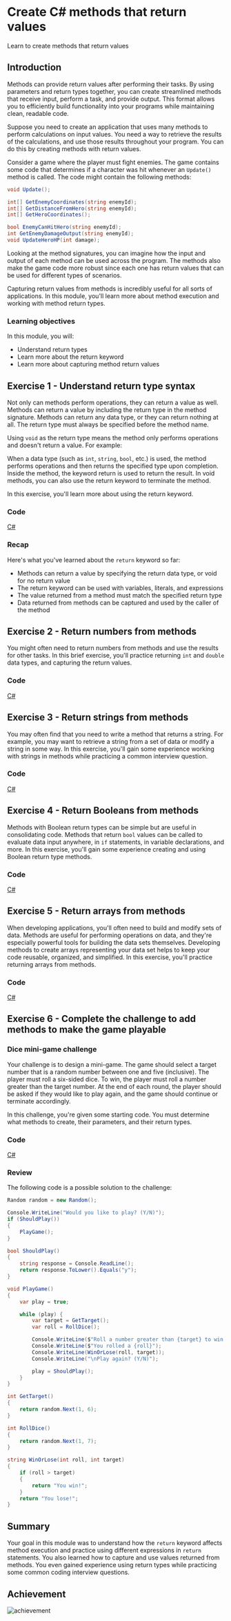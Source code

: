 # Create C# methods that return values

Learn to create methods that return values

## Introduction

Methods can provide return values after performing their tasks. By using
parameters and return types together, you can create streamlined methods that
receive input, perform a task, and provide output. This format allows you to
efficiently build functionality into your programs while maintaining clean,
readable code.

Suppose you need to create an application that uses many methods to perform
calculations on input values. You need a way to retrieve the results of the
calculations, and use those results throughout your program. You can do this by
creating methods with return values.

Consider a game where the player must fight enemies. The game contains some code
that determines if a character was hit whenever an `Update()` method is called.
The code might contain the following methods:

```csharp
void Update();

int[] GetEnemyCoordinates(string enemyId);
int[] GetDistanceFromHero(string enemyId);
int[] GetHeroCoordinates();

bool EnemyCanHitHero(string enemyId);
int GetEnemyDamageOutput(string enemyId);
void UpdateHeroHP(int damage);
```

Looking at the method signatures, you can imagine how the input and output of
each method can be used across the program. The methods also make the game code
more robust since each one has return values that can be used for different
types of scenarios.

Capturing return values from methods is incredibly useful for all sorts of
applications. In this module, you'll learn more about method execution and
working with method return types.

### Learning objectives

In this module, you will:

- Understand return types
- Learn more about the return keyword
- Learn more about capturing method return values

## Exercise 1 - Understand return type syntax

Not only can methods perform operations, they can return a value as well.
Methods can return a value by including the return type in the method signature.
Methods can return any data type, or they can return nothing at all. The return
type must always be specified before the method name.

Using `void` as the return type means the method only performs operations and
doesn't return a value. For example:

When a data type (such as `int`, `string`, `bool`, etc.) is used, the method
performs operations and then returns the specified type upon completion. Inside
the method, the keyword return is used to return the result. In void methods,
you can also use the return keyword to terminate the method.

In this exercise, you'll learn more about using the return keyword.

### Code

[C#](./Exercises/Exercise1/Program.cs)

### Recap

Here's what you've learned about the `return` keyword so far:

- Methods can return a value by specifying the return data type, or void for no
  return value
- The return keyword can be used with variables, literals, and expressions
- The value returned from a method must match the specified return type
- Data returned from methods can be captured and used by the caller of the
  method

## Exercise 2 - Return numbers from methods

You might often need to return numbers from methods and use the results for
other tasks. In this brief exercise, you'll practice returning `int` and
`double` data types, and capturing the return values.

### Code

[C#](./Exercises/Exercise2/Program.cs)


## Exercise 3 - Return strings from methods

You may often find that you need to write a method that returns a string. For
example, you may want to retrieve a string from a set of data or modify a string
in some way. In this exercise, you'll gain some experience working with strings
in methods while practicing a common interview question.

### Code

[C#](./Exercises/Exercise3/Program.cs)


## Exercise 4 - Return Booleans from methods

Methods with Boolean return types can be simple but are useful in consolidating
code. Methods that return `bool` values can be called to evaluate data input
anywhere, in `if` statements, in variable declarations, and more. In this
exercise, you'll gain some experience creating and using Boolean return type
methods.

### Code

[C#](./Exercises/Exercise4/Program.cs)


## Exercise 5 - Return arrays from methods

When developing applications, you'll often need to build and modify sets of
data. Methods are useful for performing operations on data, and they're
especially powerful tools for building the data sets themselves. Developing
methods to create arrays representing your data set helps to keep your code
reusable, organized, and simplified. In this exercise, you'll practice returning
arrays from methods.

### Code

[C#](./Exercises/Exercise5/Program.cs)


## Exercise 6 - Complete the challenge to add methods to make the game playable

### Dice mini-game challenge

Your challenge is to design a mini-game. The game should select a target number
that is a random number between one and five (inclusive). The player must roll a
six-sided dice. To win, the player must roll a number greater than the target
number. At the end of each round, the player should be asked if they would like
to play again, and the game should continue or terminate accordingly.

In this challenge, you're given some starting code. You must determine what
methods to create, their parameters, and their return types.

### Code

[C#](./Exercises/Exercise6/Program.cs)

### Review

The following code is a possible solution to the challenge:

```csharp
Random random = new Random();

Console.WriteLine("Would you like to play? (Y/N)");
if (ShouldPlay())
{
    PlayGame();
}

bool ShouldPlay()
{
    string response = Console.ReadLine();
    return response.ToLower().Equals("y");
}

void PlayGame()
{
    var play = true;

    while (play) {
        var target = GetTarget();
        var roll = RollDice();

        Console.WriteLine($"Roll a number greater than {target} to win!");
        Console.WriteLine($"You rolled a {roll}");
        Console.WriteLine(WinOrLose(roll, target));
        Console.WriteLine("\nPlay again? (Y/N)");

        play = ShouldPlay();
    }
}

int GetTarget()
{
    return random.Next(1, 6);
}

int RollDice()
{
    return random.Next(1, 7);
}

string WinOrLose(int roll, int target)
{
    if (roll > target)
    {
        return "You win!";
    }
    return "You lose!";
}
```

## Summary

Your goal in this module was to understand how the `return` keyword affects method
execution and practice using different expressions in `return` statements. You
also learned how to capture and use values returned from methods. You even
gained experience using return types while practicing some common coding
interview questions.

## Achievement

![achievement](achievement.png)

